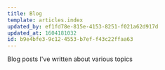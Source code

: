 ```yaml
---
title: Blog
template: articles.index
updated_by: ef1fd78e-815e-4153-8251-f021a62d917d
updated_at: 1604181032
id: b9e4bfe3-9c12-4553-b7ef-f43c22ffaa63
---
```

Blog posts I've written about various topics